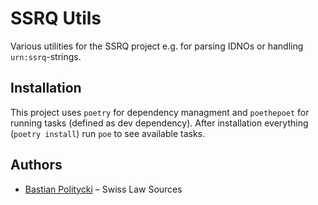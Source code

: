 # SSRQ Utils

Various utilities for the SSRQ project e.g. for parsing IDNOs or handling `urn:ssrq`-strings.

## Installation

This project uses `poetry` for dependency managment and `poethepoet` for running tasks (defined as dev dependency). After installation everything (`poetry install`) run `poe` to see available tasks.

## Authors

- [Bastian Politycki](https://github.com/Bpolitycki) – Swiss Law Sources